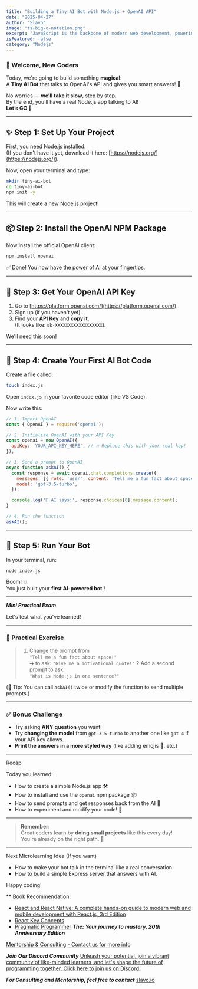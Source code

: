 ```yaml
---
title: "Building a Tiny AI Bot with Node.js + OpenAI API"
date: "2025-04-27"
author: "Slavo"
image: "ts-big-o-notation.png"
excerpt: "JavaScript is the backbone of modern web development, powering everything from dynamic websites to complex web applications."
isFeatured: false
category: "Nodejs"
---
```


### 👋 Welcome, New Coders

Today, we're going to build something **magical**:  
A **Tiny AI Bot** that talks to OpenAI's API and gives you smart answers! 🤖

No worries — **we’ll take it slow**, step by step.  
By the end, you'll have a real Node.js app talking to AI!  
**Let’s GO 🚀**

---

## ✨ Step 1: Set Up Your Project

First, you need Node.js installed.  
(If you don't have it yet, download it here: [https://nodejs.org/](https://nodejs.org/)).

Now, open your terminal and type:

```bash
mkdir tiny-ai-bot
cd tiny-ai-bot
npm init -y
```

This will create a new Node.js project!

---

## 📦 Step 2: Install the OpenAI NPM Package

Now install the official OpenAI client:

```bash
npm install openai
```

✅ Done! You now have the power of AI at your fingertips.

---

## 🔑 Step 3: Get Your OpenAI API Key

1. Go to [https://platform.openai.com/](https://platform.openai.com/)
2. Sign up (if you haven't yet).
3. Find your **API Key** and **copy it**.  
   (It looks like: `sk-XXXXXXXXXXXXXXXXXX`).

We'll need this soon!

---

## 🧠 Step 4: Create Your First AI Bot Code

Create a file called:

```bash
touch index.js
```

Open `index.js` in your favorite code editor (like VS Code).

Now write this:

```javascript
// 1. Import OpenAI
const { OpenAI } = require('openai');

// 2. Initialize OpenAI with your API Key
const openai = new OpenAI({
  apiKey: 'YOUR_API_KEY_HERE', // 🔥 Replace this with your real key!
});

// 3. Send a prompt to OpenAI
async function askAI() {
  const response = await openai.chat.completions.create({
    messages: [{ role: 'user', content: 'Tell me a fun fact about space!' }],
    model: 'gpt-3.5-turbo',
  });

  console.log('🤖 AI says:', response.choices[0].message.content);
}

// 4. Run the function
askAI();
```

---

## 🚀 Step 5: Run Your Bot

In your terminal, run:

```bash
node index.js
```

Boom! 💥  
You just built your **first AI-powered bot**!!

---

**_Mini Practical Exam_**

Let's test what you've learned!

---

### 📝 Practical Exercise

> 1. Change the prompt from  
> `"Tell me a fun fact about space!"`  
> ➔ to ask: `"Give me a motivational quote!"`
> 2 Add a second prompt to ask:  
> `"What is Node.js in one sentence?"`

(👀 Tip: You can call `askAI()` twice or modify the function to send multiple prompts.)

---

### ✅ Bonus Challenge

- Try asking **ANY question** you want!
- Try **changing the model** from `gpt-3.5-turbo` to another one like `gpt-4` if your API key allows.
- **Print the answers in a more styled way** (like adding emojis 🌟, etc.)

---

Recap

Today you learned:

- How to create a simple Node.js app 🛠️
- How to install and use the `openai` npm package 📦
- How to send prompts and get responses back from the AI 🤖
- How to experiment and modify your code! 🧪

---

> **Remember:**  
> Great coders learn by **doing small projects** like this every day!  
> You're already on the right path. 🌟

---

Next Microlearning Idea (If you want)

- How to make your bot talk in the terminal like a real conversation.
- How to build a simple Express server that answers with AI.

Happy coding!

\*\* Book Recommendation:

- [React and React Native: A complete hands-on guide to modern web and mobile development with React.js, 3rd Edition](https://amzn.to/3CStF7m)
- [React Key Concepts](https://amzn.to/43XOCJM)
- [Pragmatic Programmer](https://amzn.to/3W1P4oL) **_The: Your journey to mastery, 20th Anniversary Edition_**

[Mentorship & Consulting - Contact us for more info](/contact)

**_Join Our Discord Community_** [Unleash your potential, join a vibrant community of like-minded learners, and let's shape the future of programming together. Click here to join us on Discord.](https://discord.gg/A75tvDvZ)

**_For Consulting and Mentorship, feel free to contact_** [slavo.io](/contact)
